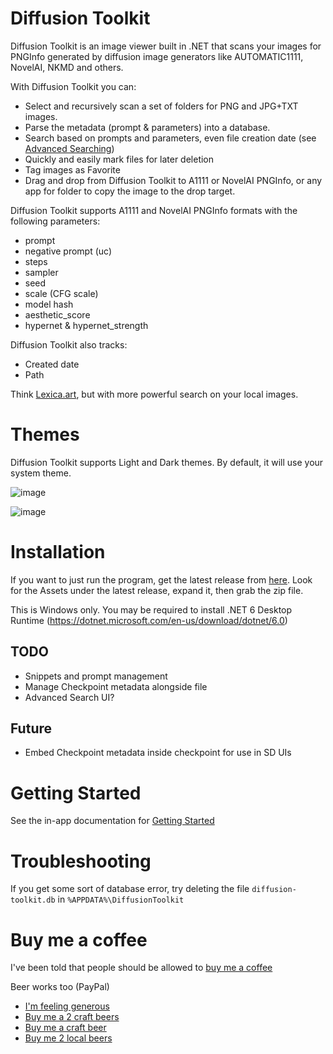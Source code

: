 # Diffusion Toolkit

Diffusion Toolkit is an image viewer built in .NET that scans your images for PNGInfo generated by diffusion image generators like AUTOMATIC1111, NovelAI, NKMD and others.

With Diffusion Toolkit you can:

* Select and recursively scan a set of folders for PNG and JPG+TXT images.
* Parse the metadata (prompt & parameters) into a database.
* Search based on prompts and parameters, even file creation date (see [Advanced Searching](#advanced-searching))
* Quickly and easily mark files for later deletion
* Tag images as Favorite
* Drag and drop from Diffusion Toolkit to A1111 or NovelAI PNGInfo, or any app for folder to copy the image to the drop target.

Diffusion Toolkit supports A1111 and NovelAI PNGInfo formats with the following parameters:

* prompt
* negative prompt (uc)
* steps
* sampler
* seed
* scale (CFG scale)
* model hash
* aesthetic_score 
* hypernet & hypernet_strength

Diffusion Toolkit also tracks:

* Created date
* Path

Think [Lexica.art](https://lexica.art/), but with more powerful search on your local images.

# Themes

Diffusion Toolkit supports Light and Dark themes. By default, it will use your system theme.

![image](https://user-images.githubusercontent.com/1910659/205200866-cac98b62-658c-4908-a188-09870d13acae.png)

![image](https://user-images.githubusercontent.com/1910659/206368234-b5465b1f-9c7d-46bb-8ca3-4458aea761fc.png)


# Installation

If you want to just run the program, get the latest release from [here](https://github.com/RupertAvery/DiffusionToolkit/releases). Look for the Assets under the latest release, expand it, then grab the zip file.

This is Windows only. You may be required to install .NET 6 Desktop Runtime (https://dotnet.microsoft.com/en-us/download/dotnet/6.0)

## TODO

* Snippets and prompt management
* Manage Checkpoint metadata alongside file
* Advanced Search UI?

## Future

* Embed Checkpoint metadata inside checkpoint for use in SD UIs

# Getting Started

See the in-app documentation for [Getting Started](Diffusion.Toolkit/Tips.md#geting-started)


# Troubleshooting

If you get some sort of database error, try deleting the file `diffusion-toolkit.db` in `%APPDATA%\DiffusionToolkit`

# Buy me a coffee

I've been told that people should be allowed to [buy me a coffee](https://www.buymeacoffee.com/rupertavery)

Beer works too (PayPal)

* [I'm feeling generous](https://www.paypal.me/rupertavery/25.00?locale.x=en_US)
* [Buy me a 2 craft beers](https://www.paypal.me/rupertavery/10.00?locale.x=en_US)
* [Buy me a craft beer](https://www.paypal.me/rupertavery/5.00?locale.x=en_US)
* [Buy me 2 local beers](https://www.paypal.me/rupertavery/3.00?locale.x=en_US)
